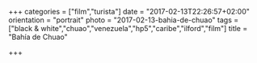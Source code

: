 +++
categories = ["film","turista"]
date = "2017-02-13T22:26:57+02:00"
orientation = "portrait"
photo = "2017-02-13-bahia-de-chuao"
tags = ["black & white","chuao","venezuela","hp5","caribe","ilford","film"]
title = "Bahía de Chuao"

+++
